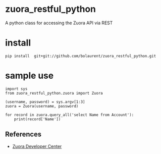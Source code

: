 # zuora_restful_python
A python class for accessing the Zuora API via REST

# install
```
pip install  git+git://github.com/bolaurent/zuora_restful_python.git
```

# sample use

```
import sys
from zuora_restful_python.zuora import Zuora

(username, password) = sys.argv[1:3]
zuora = Zuora(username, password)

for record in zuora.query_all('select Name from Account'):
    print(record['Name'])
```

## References

* [Zuora Developer Center](https://www.zuora.com/developer/)
